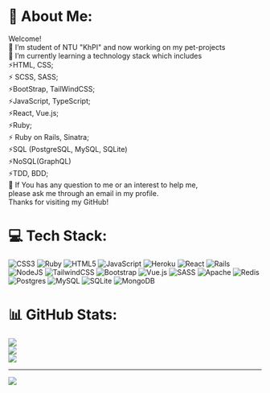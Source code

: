 # 💫 About Me:
Welcome!<br>🔭 I’m student of NTU "KhPI" and now working on my pet-projects<br>🌱 I’m currently learning  a technology stack which includes<br>        ⚡HTML, CSS;<br>        ⚡ SCSS, SASS;<br>        ⚡BootStrap, TailWindCSS;<br>        ⚡JavaScript, TypeScript;<br>        ⚡React, Vue.js;<br>        ⚡Ruby;<br>        ⚡ Ruby on Rails, Sinatra;<br>        ⚡SQL (PostgreSQL, MySQL, SQLite)<br>        ⚡NoSQL(GraphQL)<br>        ⚡TDD, BDD;<br>💬 If You has any question to me or an interest to help me,<br>      please ask me through an email in my profile.<br>Thanks for visiting my GitHub!


# 💻 Tech Stack:
![CSS3](https://img.shields.io/badge/css3-%231572B6.svg?style=for-the-badge&logo=css3&logoColor=white) ![Ruby](https://img.shields.io/badge/ruby-%23CC342D.svg?style=for-the-badge&logo=ruby&logoColor=white) ![HTML5](https://img.shields.io/badge/html5-%23E34F26.svg?style=for-the-badge&logo=html5&logoColor=white) ![JavaScript](https://img.shields.io/badge/javascript-%23323330.svg?style=for-the-badge&logo=javascript&logoColor=%23F7DF1E) ![Heroku](https://img.shields.io/badge/heroku-%23430098.svg?style=for-the-badge&logo=heroku&logoColor=white) ![React](https://img.shields.io/badge/react-%2320232a.svg?style=for-the-badge&logo=react&logoColor=%2361DAFB) ![Rails](https://img.shields.io/badge/rails-%23CC0000.svg?style=for-the-badge&logo=ruby-on-rails&logoColor=white) ![NodeJS](https://img.shields.io/badge/node.js-6DA55F?style=for-the-badge&logo=node.js&logoColor=white) ![TailwindCSS](https://img.shields.io/badge/tailwindcss-%2338B2AC.svg?style=for-the-badge&logo=tailwind-css&logoColor=white) ![Bootstrap](https://img.shields.io/badge/bootstrap-%23563D7C.svg?style=for-the-badge&logo=bootstrap&logoColor=white) ![Vue.js](https://img.shields.io/badge/vuejs-%2335495e.svg?style=for-the-badge&logo=vuedotjs&logoColor=%234FC08D) ![SASS](https://img.shields.io/badge/SASS-hotpink.svg?style=for-the-badge&logo=SASS&logoColor=white) ![Apache](https://img.shields.io/badge/apache-%23D42029.svg?style=for-the-badge&logo=apache&logoColor=white) ![Redis](https://img.shields.io/badge/redis-%23DD0031.svg?style=for-the-badge&logo=redis&logoColor=white) ![Postgres](https://img.shields.io/badge/postgres-%23316192.svg?style=for-the-badge&logo=postgresql&logoColor=white) ![MySQL](https://img.shields.io/badge/mysql-%2300f.svg?style=for-the-badge&logo=mysql&logoColor=white) ![SQLite](https://img.shields.io/badge/sqlite-%2307405e.svg?style=for-the-badge&logo=sqlite&logoColor=white) ![MongoDB](https://img.shields.io/badge/MongoDB-%234ea94b.svg?style=for-the-badge&logo=mongodb&logoColor=white)
# 📊 GitHub Stats:
![](https://github-readme-stats.vercel.app/api?username=Zakhar_G_Parakin&theme=merko&hide_border=true&include_all_commits=false&count_private=false)<br/>
![](https://github-readme-streak-stats.herokuapp.com/?user=Zakhar_G_Parakin&theme=merko&hide_border=true)<br/>
![](https://github-readme-stats.vercel.app/api/top-langs/?username=Zakhar_G_Parakin&theme=merko&hide_border=true&include_all_commits=false&count_private=false&layout=compact)

---
[![](https://visitcount.itsvg.in/api?id=Zakhar_G_Parakin&icon=0&color=0)](https://visitcount.itsvg.in)
